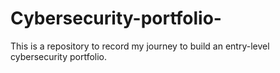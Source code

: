 # Cybersecurity-portfolio-
This is a repository to record my journey to build an entry-level cybersecurity portfolio.
